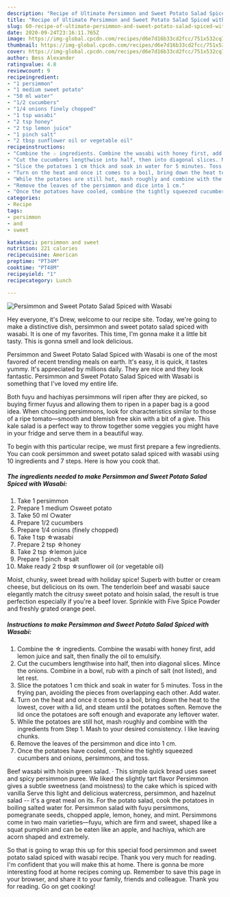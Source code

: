 ```yaml
---
description: "Recipe of Ultimate Persimmon and Sweet Potato Salad Spiced with Wasabi"
title: "Recipe of Ultimate Persimmon and Sweet Potato Salad Spiced with Wasabi"
slug: 60-recipe-of-ultimate-persimmon-and-sweet-potato-salad-spiced-with-wasabi
date: 2020-09-24T23:16:11.765Z
image: https://img-global.cpcdn.com/recipes/d6e7d16b33cd2fcc/751x532cq70/persimmon-and-sweet-potato-salad-spiced-with-wasabi-recipe-main-photo.jpg
thumbnail: https://img-global.cpcdn.com/recipes/d6e7d16b33cd2fcc/751x532cq70/persimmon-and-sweet-potato-salad-spiced-with-wasabi-recipe-main-photo.jpg
cover: https://img-global.cpcdn.com/recipes/d6e7d16b33cd2fcc/751x532cq70/persimmon-and-sweet-potato-salad-spiced-with-wasabi-recipe-main-photo.jpg
author: Bess Alexander
ratingvalue: 4.8
reviewcount: 9
recipeingredient:
- "1 persimmon"
- "1 medium sweet potato"
- "50 ml water"
- "1/2 cucumbers"
- "1/4 onions finely chopped"
- "1 tsp wasabi"
- "2 tsp honey"
- "2 tsp lemon juice"
- "1 pinch salt"
- "2 tbsp sunflower oil or vegetable oil"
recipeinstructions:
- "Combine the ☆ ingredients. Combine the wasabi with honey first, add lemon juice and salt, then finally the oil to emulsify."
- "Cut the cucumbers lengthwise into half, then into diagonal slices. Mince the onions. Combine in a bowl, rub with a pinch of salt (not listed), and let rest."
- "Slice the potatoes 1 cm thick and soak in water for 5 minutes. Toss in the frying pan, avoiding the pieces from overlapping each other. Add water."
- "Turn on the heat and once it comes to a boil, bring down the heat to the lowest, cover with a lid, and steam until the potatoes soften. Remove the lid once the potatoes are soft enough and evaporate any leftover water."
- "While the potatoes are still hot, mash roughly and combine with the ingredients from Step 1. Mash to your desired consistency. I like leaving chunks."
- "Remove the leaves of the persimmon and dice into 1 cm."
- "Once the potatoes have cooled, combine the tightly squeezed cucumbers and onions, persimmons, and toss."
categories:
- Recipe
tags:
- persimmon
- and
- sweet

katakunci: persimmon and sweet 
nutrition: 221 calories
recipecuisine: American
preptime: "PT34M"
cooktime: "PT48M"
recipeyield: "1"
recipecategory: Lunch

---
```



![Persimmon and Sweet Potato Salad Spiced with Wasabi](https://img-global.cpcdn.com/recipes/d6e7d16b33cd2fcc/751x532cq70/persimmon-and-sweet-potato-salad-spiced-with-wasabi-recipe-main-photo.jpg)

Hey everyone, it's Drew, welcome to our recipe site. Today, we're going to make a distinctive dish, persimmon and sweet potato salad spiced with wasabi. It is one of my favorites. This time, I'm gonna make it a little bit tasty. This is gonna smell and look delicious.

Persimmon and Sweet Potato Salad Spiced with Wasabi is one of the most favored of recent trending meals on earth. It's easy, it is quick, it tastes yummy. It's appreciated by millions daily. They are nice and they look fantastic. Persimmon and Sweet Potato Salad Spiced with Wasabi is something that I've loved my entire life.

Both fuyu and hachiyas persimmons will ripen after they are picked, so buying firmer fuyus and allowing them to ripen in a paper bag is a good idea. When choosing persimmons, look for characteristics similar to those of a ripe tomato—smooth and blemish free skin with a bit of a give. This kale salad is a perfect way to throw together some veggies you might have in your fridge and serve them in a beautiful way.


To begin with this particular recipe, we must first prepare a few ingredients. You can cook persimmon and sweet potato salad spiced with wasabi using 10 ingredients and 7 steps. Here is how you cook that.

<!--inarticleads1-->

##### The ingredients needed to make Persimmon and Sweet Potato Salad Spiced with Wasabi:

1. Take 1 persimmon
1. Prepare 1 medium ○sweet potato
1. Take 50 ml ○water
1. Prepare 1/2 cucumbers
1. Prepare 1/4 onions (finely chopped)
1. Take 1 tsp ☆wasabi
1. Prepare 2 tsp ☆honey
1. Take 2 tsp ☆lemon juice
1. Prepare 1 pinch ☆salt
1. Make ready 2 tbsp ☆sunflower oil (or vegetable oil)


Moist, chunky, sweet bread with holiday spice! Superb with butter or cream cheese, but delicious on its own. The tenderloin beef and wasabi sauce elegantly match the citrusy sweet potato and hoisin salad, the result is true perfection especially if you&#39;re a beef lover. Sprinkle with Five Spice Powder and freshly grated orange peel. 

<!--inarticleads2-->

##### Instructions to make Persimmon and Sweet Potato Salad Spiced with Wasabi:

1. Combine the ☆ ingredients. Combine the wasabi with honey first, add lemon juice and salt, then finally the oil to emulsify.
1. Cut the cucumbers lengthwise into half, then into diagonal slices. Mince the onions. Combine in a bowl, rub with a pinch of salt (not listed), and let rest.
1. Slice the potatoes 1 cm thick and soak in water for 5 minutes. Toss in the frying pan, avoiding the pieces from overlapping each other. Add water.
1. Turn on the heat and once it comes to a boil, bring down the heat to the lowest, cover with a lid, and steam until the potatoes soften. Remove the lid once the potatoes are soft enough and evaporate any leftover water.
1. While the potatoes are still hot, mash roughly and combine with the ingredients from Step 1. Mash to your desired consistency. I like leaving chunks.
1. Remove the leaves of the persimmon and dice into 1 cm.
1. Once the potatoes have cooled, combine the tightly squeezed cucumbers and onions, persimmons, and toss.


Beef wasabi with hoisin green salad. · This simple quick bread uses sweet and spicy persimmon puree. We liked the slightly tart flavor Persimmon gives a subtle sweetness (and moistness) to the cake which is spiced with vanilla Serve this light and delicious watercress, persimmon, and hazelnut salad -- it&#39;s a great meal on its. For the potato salad, cook the potatoes in boiling salted water for. Persimmon salad with fuyu persimmons, pomegranate seeds, chopped apple, lemon, honey, and mint. Persimmons come in two main varieties—fuyu, which are firm and sweet, shaped like a squat pumpkin and can be eaten like an apple, and hachiya, which are acorn shaped and extremely. 

So that is going to wrap this up for this special food persimmon and sweet potato salad spiced with wasabi recipe. Thank you very much for reading. I'm confident that you will make this at home. There is gonna be more interesting food at home recipes coming up. Remember to save this page in your browser, and share it to your family, friends and colleague. Thank you for reading. Go on get cooking!

